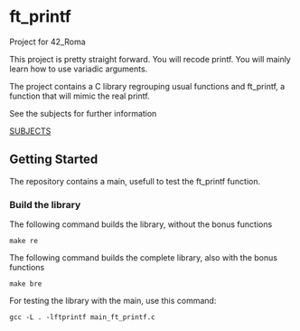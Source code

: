 # ft_printf
Project for 42_Roma

This project is pretty straight forward. You will recode printf.
You will mainly learn how to use variadic arguments.

The project contains a C library regrouping usual functions and ft_printf, a function
that will mimic the real printf.

See the subjects for further information

[SUBJECTS](Resources/en.subject.pdf)

## Getting Started

The repository contains a main, usefull to test the ft_printf function.

### Build the library

The following command builds the library, without the bonus functions
```
make re
```


The following command builds the complete library, also with the bonus functions
```
make bre
```


For testing the library with the main, use this command:
```
gcc -L . -lftprintf main_ft_printf.c
```

